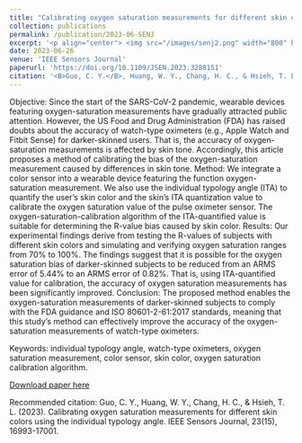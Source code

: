 ```yaml
---
title: "Calibrating oxygen saturation measurements for different skin colors using the individual typology angle"
collection: publications
permalink: /publication/2023-06-SENJ
excerpt: '<p align="center"> <img src="/images/senj2.png" width="800" height="600"> </p>'
date: 2023-06-26
venue: 'IEEE Sensors Journal'
paperurl: 'https://doi.org/10.1109/JSEN.2023.3288151'
citation: '<B>Guo, C. Y.</B>, Huang, W. Y., Chang, H. C., & Hsieh, T. L. (2023). &quot;Calibrating oxygen saturation measurements for different skin colors using the individual typology angle.&quot; <i>IEEE Sensors Journal</i>, 23(15), 16993-17001. <B>(First author)</B><br>'
---
```

Objective: Since the start of the SARS-CoV-2 pandemic, wearable devices featuring oxygen-saturation measurements have gradually attracted public attention. However, the US Food and Drug Administration (FDA) has raised doubts about the accuracy of watch-type oximeters (e.g., Apple Watch and Fitbit Sense) for darker-skinned users. That is, the accuracy of oxygen-saturation measurements is affected by skin tone. Accordingly, this article proposes a method of calibrating the bias of the oxygen-saturation measurement caused by differences in skin tone. Method: We integrate a color sensor into a wearable device featuring the function oxygen-saturation measurement. We also use the individual typology angle (ITA) to quantify the user’s skin color and the skin’s ITA quantization value to calibrate the oxygen saturation value of the pulse oximeter sensor. The oxygen-saturation-calibration algorithm of the ITA-quantified value is suitable for determining the R-value bias caused by skin color. Results: Our experimental findings derive from testing the R-values of subjects with different skin colors and simulating and verifying oxygen saturation ranges from 70% to 100%. The findings suggest that it is possible for the oxygen saturation bias of darker-skinned subjects to be reduced from an ARMS error of 5.44% to an ARMS error of 0.82%. That is, using ITA-quantified value for calibration, the accuracy of oxygen saturation measurements has been significantly improved. Conclusion: The proposed method enables the oxygen-saturation measurements of darker-skinned subjects to comply with the FDA guidance and ISO 80601-2-61:2017 standards, meaning that this study’s method can effectively improve the accuracy of the oxygen-saturation measurements of watch-type oximeters.

Keywords: individual typology angle, watch-type oximeters, oxygen saturation measurement, color sensor, skin color, oxygen saturation calibration algorithm.

[Download paper here](https://doi.org/10.1109/JSEN.2023.3288151)

Recommended citation: Guo, C. Y., Huang, W. Y., Chang, H. C., & Hsieh, T. L. (2023). Calibrating oxygen saturation measurements for different skin colors using the individual typology angle. IEEE Sensors Journal, 23(15), 16993-17001.
